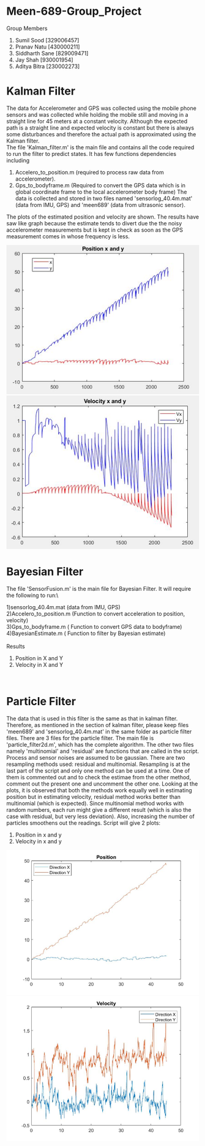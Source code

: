 # Meen-689-Group_Project
Group Members
1. Sumil Sood [329006457]
2. Pranav Natu [430000211]
3. Siddharth Sane [829009471]
4. Jay Shah [930001954]
5. Aditya Bitra [230002273]
# Kalman Filter
The data for Accelerometer and GPS was collected using the mobile phone sensors and was collected while holding the mobile still and moving in a straight line for 45 meters at a constant velocity. Although the expected path is a straight line and expected velocity is constant but there is always some disturbances and therefore the actual path is approximated using the Kalman filter.\
The file 'Kalman_filter.m' is the main file and contains all the code required to run the filter to predict states. It has few functions dependencies including
1. Accelero_to_position.m (required to process raw data from accelerometer).
2. Gps_to_bodyframe.m (Required to convert the GPS data which is in global coordinate frame to the local accelerometer body frame) 
The data is collected and stored in two files named 'sensorlog_40.4m.mat' (data from IMU, GPS) and 'meen689' (data from ultrasonic sensor).

The plots of the estimated position and velocity are shown. The results have saw like graph because the estimate tends to divert due the the noisy accelerometer measurements but is kept in check as soon as the GPS measurement comes in whose frequency is less.

![](Images/Kalman_position_plot.JPG)
![](Images/Kalman_velocity_plot.JPG)

# Bayesian Filter
The file 'SensorFusion.m' is the main file for Bayesian Filter.
It will require the following to run:\

1)sensorlog_40.4m.mat (data from IMU, GPS)\
2)Accelero_to_position.m (Function to convert acceleration to position, velocity)\
3)Gps_to_bodyframe.m ( Function to convert GPS data to bodyframe)\
4)BayesianEstimate.m ( Function to filter by Bayesian estimate)\
\
Results
1) Position in X and Y
2) Velocity in X and Y

![]()

# Particle Filter
The data that is used in this filter is the same as that in kalman filter. Therefore, as mentioned in the section of kalman filter, please keep files 'meen689' and 'sensorlog_40.4m.mat' in the same folder as particle filter files. 
There are 3 files for the particle filter. The main file is 'particle_filter2d.m', which has the complete algorithm. The other two files namely 'multinomial' and 'residual' are functions that are called in the script.
Process and sensor noises are assumed to be gaussian. There are two resampling methods used: residual and multinomial. Resampling is at the last part of the script and only one method can be used at a time. One of them is commented out and to check the estimae from the other method, comment out the present one and uncomment the other one. Looking at the plots, it is observed that both the methods work equally well in estimating position but in estimating velocity, residual method works better than multinomial (which is expected).
Since multinomial method works with random numbers, each run might give a different result (which is also the case with residual, but very less deviation). Also, increasing the number of particles smoothens out the readings. 
Script will give 2 plots:
1. Position in x and y
2. Velocity in x and y

![](Images/particle_position_plot.jpg) <!-- .element height="50%" width="50%" -->
![](Images/particle_velocity_plot.jpg)
